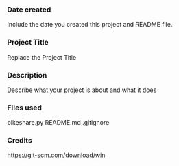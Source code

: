### Date created
Include the date you created this project and README file.

### Project Title
Replace the Project Title

### Description
Describe what your project is about and what it does

### Files used
bikeshare.py
README.md
.gitignore

### Credits
https://git-scm.com/download/win

